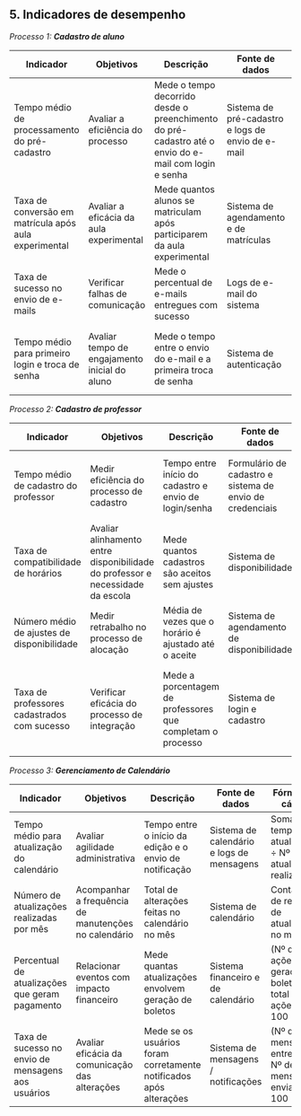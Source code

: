 ## 5. Indicadores de desempenho

_Processo 1: **Cadastro de aluno**_

| **Indicador**                                         | **Objetivos**                                 | **Descrição**                                                                                        | **Fonte de dados**                                | **Fórmula de cálculo**                                                                   |
| ----------------------------------------------------- | --------------------------------------------- | ---------------------------------------------------------------------------------------------------- | ------------------------------------------------- | ---------------------------------------------------------------------------------------- |
| Tempo médio de processamento do pré-cadastro          | Avaliar a eficiência do processo              | Mede o tempo decorrido desde o preenchimento do pré-cadastro até o envio do e-mail com login e senha | Sistema de pré-cadastro e logs de envio de e-mail | Soma dos tempos de processamento ÷ Número total de pré-cadastros                         |
| Taxa de conversão em matrícula após aula experimental | Avaliar a eficácia da aula experimental       | Mede quantos alunos se matriculam após participarem da aula experimental                             | Sistema de agendamento e de matrículas            | (Nº de alunos matriculados após aula ÷ Nº de alunos que fizeram aula experimental) × 100 |
| Taxa de sucesso no envio de e-mails                   | Verificar falhas de comunicação               | Mede o percentual de e-mails entregues com sucesso                                                   | Logs de e-mail do sistema                         | (Nº de e-mails entregues ÷ Nº de e-mails enviados) × 100                                 |
| Tempo médio para primeiro login e troca de senha      | Avaliar tempo de engajamento inicial do aluno | Mede o tempo entre o envio do e-mail e a primeira troca de senha                                     | Sistema de autenticação                           | Soma dos tempos até a troca ÷ Nº de alunos que trocaram a senha                          |

_Processo 2: **Cadastro de professor**_

| **Indicador**                               | **Objetivos**                                                                  | **Descrição**                                              | **Fonte de dados**                                       | **Fórmula de cálculo**                                                       |
| ------------------------------------------- | ------------------------------------------------------------------------------ | ---------------------------------------------------------- | -------------------------------------------------------- | ---------------------------------------------------------------------------- |
| Tempo médio de cadastro do professor        | Medir eficiência do processo de cadastro                                       | Tempo entre início do cadastro e envio de login/senha      | Formulário de cadastro e sistema de envio de credenciais | Soma dos tempos de cadastro ÷ Nº de professores cadastrados                  |
| Taxa de compatibilidade de horários         | Avaliar alinhamento entre disponibilidade do professor e necessidade da escola | Mede quantos cadastros são aceitos sem ajustes             | Sistema de disponibilidade                               | (Nº de cadastros sem ajuste ÷ Nº total de cadastros) × 100                   |
| Número médio de ajustes de disponibilidade  | Medir retrabalho no processo de alocação                                       | Média de vezes que o horário é ajustado até o aceite       | Sistema de agendamento de disponibilidade                | Total de ajustes ÷ Nº de professores cadastrados                             |
| Taxa de professores cadastrados com sucesso | Verificar eficácia do processo de integração                                   | Mede a porcentagem de professores que completam o processo | Sistema de login e cadastro                              | (Nº de professores com primeiro login efetuado ÷ Nº total cadastrados) × 100 |


_Processo 3: **Gerenciamento de Calendário**_

| **Indicador**                                      | **Objetivos**                                        | **Descrição**                                                      | **Fonte de dados**                        | **Fórmula de cálculo**                                         |
| -------------------------------------------------- | ---------------------------------------------------- | ------------------------------------------------------------------ | ----------------------------------------- | -------------------------------------------------------------- |
| Tempo médio para atualização do calendário         | Avaliar agilidade administrativa                     | Tempo entre o início da edição e o envio de notificação            | Sistema de calendário e logs de mensagens | Soma dos tempos de atualização ÷ Nº de atualizações realizadas |
| Número de atualizações realizadas por mês          | Acompanhar a frequência de manutenções no calendário | Total de alterações feitas no calendário no mês                    | Sistema de calendário                     | Contagem de registros de atualização no mês                    |
| Percentual de atualizações que geram pagamento     | Relacionar eventos com impacto financeiro            | Mede quantas atualizações envolvem geração de boletos              | Sistema financeiro e de calendário        | (Nº de ações com geração de boleto ÷ Nº total de ações) × 100  |
| Taxa de sucesso no envio de mensagens aos usuários | Avaliar eficácia da comunicação das alterações       | Mede se os usuários foram corretamente notificados após alterações | Sistema de mensagens / notificações       | (Nº de mensagens entregues ÷ Nº de mensagens enviadas) × 100   |


